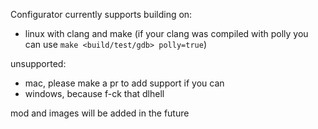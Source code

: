 Configurator currently supports building on:
- linux with clang and make (if your clang was compiled with polly you can use `make <build/test/gdb> polly=true`)

unsupported:
- mac, please make a pr to add support if you can
- windows, because f-ck that dlhell

mod and images will be added in the future
